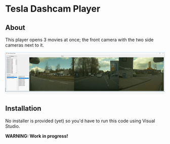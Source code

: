 # Tesla Dashcam Player

## About

This player opens 3 movies at once; the front camera with the two side cameras next to it.

![Screenshot](TeslaDashcamPlayer_screenshot.png)


## Installation

No installer is provided (yet) so you'd have to run this code using Visual Studio.

**WARNING: Work in progress!**